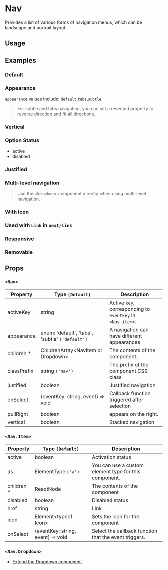 # Nav

Provides a list of various forms of navigation menus, which can be landscape and portrait layout.

## Usage

<!--{include:(components/nav/fragments/import.md)}-->

## Examples

### Default

<!--{include:`basic.md`}-->

### Appearance

`appearance` values include: `default`,`tabs`,`subtle`.

<!--{include:`appearance.md`}-->

> For subtle and tabs navigation, you can set a reversed property to reverse direction and fit all directions.

### Vertical

<!--{include:`vertical.md`}-->

### Option Status

- active
- disabled

<!--{include:`status.md`}-->

### Justified

<!--{include:`justified.md`}-->

### Multi-level navigation

<!--{include:`dropdown.md`}-->

> Use the `<Dropdown>` component directly when using multi-level navigation.

### With Icon

<!--{include:`icon.md`}-->

### Used with `Link` in `next/link`

<!--{include:`with-router.md`}-->

### Responsive

<!--{include:`responsive-nav.md`}-->

### Removable

<!--{include:`removable-nav.md`}-->

## Props

### `<Nav>`

| Property    | Type `(Default)`                                | Description                                                |
| ----------- | ----------------------------------------------- | ---------------------------------------------------------- |
| activeKey   | string                                          | Active `key`, corresponding to `eventkey` in `<Nav.item>`. |
| appearance  | enum: 'default', 'tabs', 'subtle' `('default')` | A navigation can have different appearances                |
| children \* | ChildrenArray&lt;NavItem or Dropdown&gt;        | The contents of the component.                             |
| classPrefix | string `('nav')`                                | The prefix of the component CSS class                      |
| justified   | boolean                                         | Justified navigation                                       |
| onSelect    | (eventKey: string, event) => void               | Callback function triggered after selection                |
| pullRight   | boolean                                         | appears on the right.                                      |
| vertical    | boolean                                         | Stacked navigation                                         |

### `<Nav.Item>`

| Property    | Type `(Default)`                  | Description                                           |
| ----------- | --------------------------------- | ----------------------------------------------------- |
| active      | boolean                           | Activation status                                     |
| as          | ElementType `('a')`               | You can use a custom element type for this component. |
| children \* | ReactNode                         | The contents of the component                         |
| disabled    | boolean                           | Disabled status                                       |
| href        | string                            | Link                                                  |
| icon        | Element&lt;typeof Icon&gt;        | Sets the icon for the component                       |
| onSelect    | (eventKey: string, event) => void | Select the callback function that the event triggers. |

### `<Nav.Dropdown>`

- [Extend the Dropdown component](./dropdown#Props)
